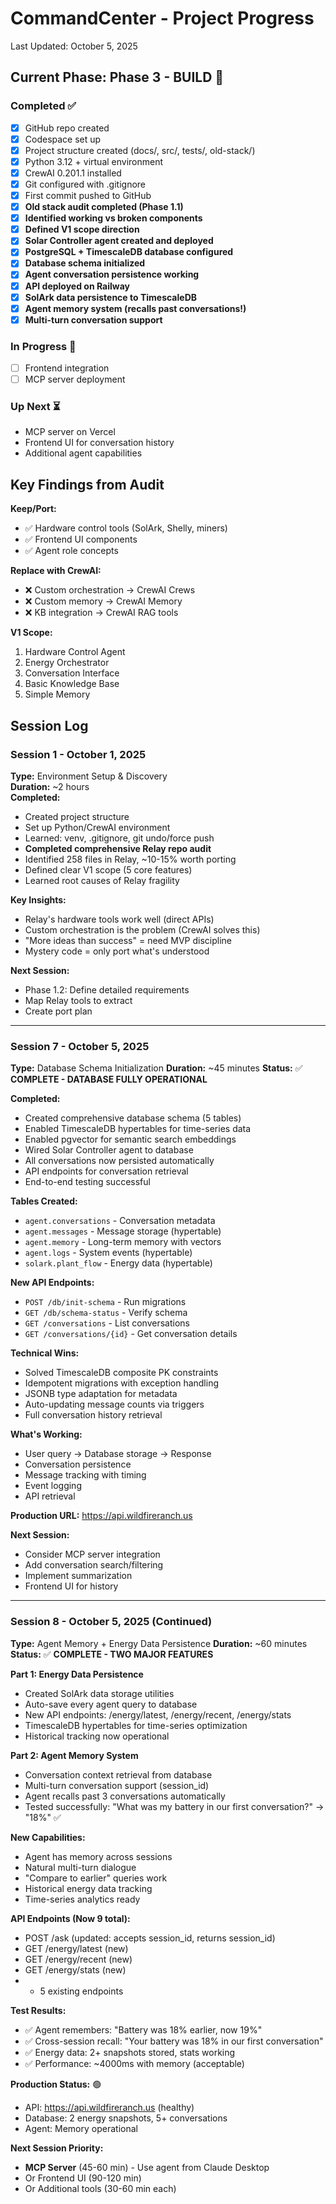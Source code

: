 # CommandCenter - Project Progress

Last Updated: October 5, 2025

## Current Phase: Phase 3 - BUILD 🚀

### Completed ✅
- [x] GitHub repo created
- [x] Codespace set up
- [x] Project structure created (docs/, src/, tests/, old-stack/)
- [x] Python 3.12 + virtual environment
- [x] CrewAI 0.201.1 installed
- [x] Git configured with .gitignore
- [x] First commit pushed to GitHub
- [x] **Old stack audit completed (Phase 1.1)**
- [x] **Identified working vs broken components**
- [x] **Defined V1 scope direction**
- [x] **Solar Controller agent created and deployed**
- [x] **PostgreSQL + TimescaleDB database configured**
- [x] **Database schema initialized**
- [x] **Agent conversation persistence working**
- [x] **API deployed on Railway**
- [x] **SolArk data persistence to TimescaleDB**
- [x] **Agent memory system (recalls past conversations!)**
- [x] **Multi-turn conversation support**

### In Progress 🔄
- [ ] Frontend integration
- [ ] MCP server deployment

### Up Next ⏳
- MCP server on Vercel
- Frontend UI for conversation history
- Additional agent capabilities

## Key Findings from Audit

**Keep/Port:**
- ✅ Hardware control tools (SolArk, Shelly, miners)
- ✅ Frontend UI components
- ✅ Agent role concepts

**Replace with CrewAI:**
- ❌ Custom orchestration → CrewAI Crews
- ❌ Custom memory → CrewAI Memory
- ❌ KB integration → CrewAI RAG tools

**V1 Scope:**
1. Hardware Control Agent
2. Energy Orchestrator
3. Conversation Interface
4. Basic Knowledge Base
5. Simple Memory

## Session Log

### Session 1 - October 1, 2025
**Type:** Environment Setup & Discovery  
**Duration:** ~2 hours  
**Completed:**
- Created project structure
- Set up Python/CrewAI environment
- Learned: venv, .gitignore, git undo/force push
- **Completed comprehensive Relay repo audit**
- Identified 258 files in Relay, ~10-15% worth porting
- Defined clear V1 scope (5 core features)
- Learned root causes of Relay fragility

**Key Insights:**
- Relay's hardware tools work well (direct APIs)
- Custom orchestration is the problem (CrewAI solves this)
- "More ideas than success" = need MVP discipline
- Mystery code = only port what's understood

**Next Session:**
- Phase 1.2: Define detailed requirements
- Map Relay tools to extract
- Create port plan

---

### Session 7 - October 5, 2025
**Type:** Database Schema Initialization
**Duration:** ~45 minutes
**Status:** ✅ **COMPLETE - DATABASE FULLY OPERATIONAL**

**Completed:**
- Created comprehensive database schema (5 tables)
- Enabled TimescaleDB hypertables for time-series data
- Enabled pgvector for semantic search embeddings
- Wired Solar Controller agent to database
- All conversations now persisted automatically
- API endpoints for conversation retrieval
- End-to-end testing successful

**Tables Created:**
- `agent.conversations` - Conversation metadata
- `agent.messages` - Message storage (hypertable)
- `agent.memory` - Long-term memory with vectors
- `agent.logs` - System events (hypertable)
- `solark.plant_flow` - Energy data (hypertable)

**New API Endpoints:**
- `POST /db/init-schema` - Run migrations
- `GET /db/schema-status` - Verify schema
- `GET /conversations` - List conversations
- `GET /conversations/{id}` - Get conversation details

**Technical Wins:**
- Solved TimescaleDB composite PK constraints
- Idempotent migrations with exception handling
- JSONB type adaptation for metadata
- Auto-updating message counts via triggers
- Full conversation history retrieval

**What's Working:**
- User query → Database storage → Response
- Conversation persistence
- Message tracking with timing
- Event logging
- API retrieval

**Production URL:** https://api.wildfireranch.us

**Next Session:**
- Consider MCP server integration
- Add conversation search/filtering
- Implement summarization
- Frontend UI for history

---

### Session 8 - October 5, 2025 (Continued)
**Type:** Agent Memory + Energy Data Persistence
**Duration:** ~60 minutes
**Status:** ✅ **COMPLETE - TWO MAJOR FEATURES**

**Part 1: Energy Data Persistence**
- Created SolArk data storage utilities
- Auto-save every agent query to database
- New API endpoints: /energy/latest, /energy/recent, /energy/stats
- TimescaleDB hypertables for time-series optimization
- Historical tracking now operational

**Part 2: Agent Memory System**
- Conversation context retrieval from database
- Multi-turn conversation support (session_id)
- Agent recalls past 3 conversations automatically
- Tested successfully: "What was my battery in our first conversation?" → "18%" ✅

**New Capabilities:**
- Agent has memory across sessions
- Natural multi-turn dialogue
- "Compare to earlier" queries work
- Historical energy data tracking
- Time-series analytics ready

**API Endpoints (Now 9 total):**
- POST /ask (updated: accepts session_id, returns session_id)
- GET /energy/latest (new)
- GET /energy/recent (new)
- GET /energy/stats (new)
- + 5 existing endpoints

**Test Results:**
- ✅ Agent remembers: "Battery was 18% earlier, now 19%"
- ✅ Cross-session recall: "Your battery was 18% in our first conversation"
- ✅ Energy data: 2+ snapshots stored, stats working
- ✅ Performance: ~4000ms with memory (acceptable)

**Production Status:** 🟢
- API: https://api.wildfireranch.us (healthy)
- Database: 2 energy snapshots, 5+ conversations
- Agent: Memory operational

**Next Session Priority:**
- **MCP Server** (45-60 min) - Use agent from Claude Desktop
- Or Frontend UI (90-120 min)
- Or Additional tools (30-60 min each)
